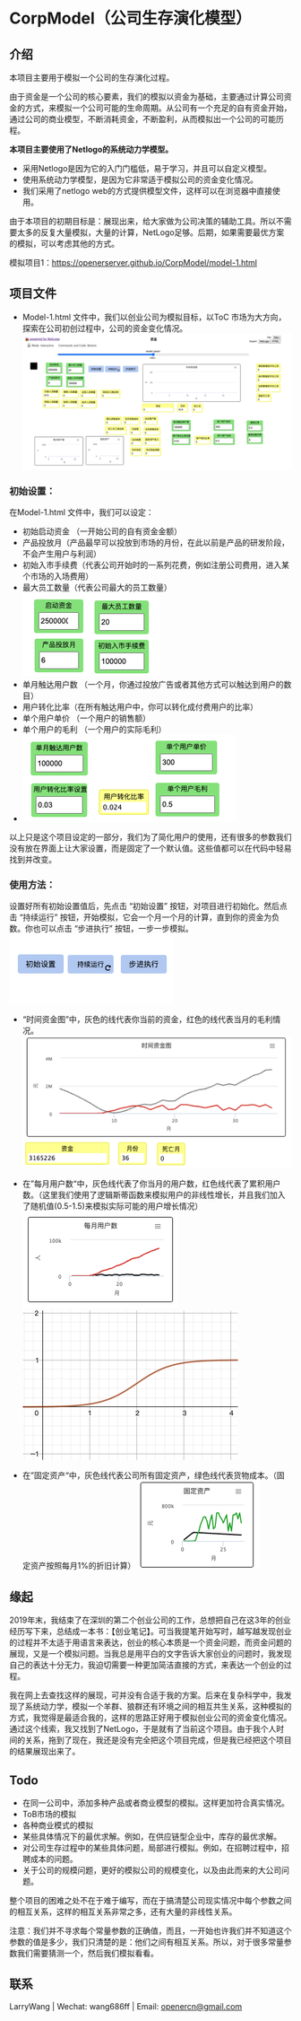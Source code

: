 # CorpModel（公司生存演化模型）

## 介绍

本项目主要用于模拟一个公司的生存演化过程。

由于资金是一个公司的核心要素，我们的模拟以资金为基础，主要通过计算公司资金的方式，来模拟一个公司可能的生命周期。从公司有一个充足的自有资金开始，通过公司的商业模型，不断消耗资金，不断盈利，从而模拟出一个公司的可能历程。

**本项目主要使用了Netlogo的系统动力学模型。**

* 采用Netlogo是因为它的入门门槛低，易于学习，并且可以自定义模型。
* 使用系统动力学模型，是因为它非常适于模拟公司的资金变化情况。
* 我们采用了netlogo web的方式提供模型文件，这样可以在浏览器中直接使用。

由于本项目的初期目标是：展现出来，给大家做为公司决策的辅助工具。所以不需要太多的反复大量模拟，大量的计算，NetLogo足够。后期，如果需要最优方案的模拟，可以考虑其他的方式。

模拟项目1：<https://openerserver.github.io/CorpModel/model-1.html>

## 项目文件

* Model-1.html 文件中，我们以创业公司为模拟目标，以ToC 市场为大方向，探索在公司初创过程中，公司的资金变化情况。
![screenshot_m1.png](/assets/img/screenshot_m1.png)

### **初始设置：**

在Model-1.html 文件中，我们可以设定：

* 初始启动资金 （一开始公司的自有资金金额）
* 产品投放月（产品最早可以投放到市场的月份，在此以前是产品的研发阶段，不会产生用户与利润）
* 初始入市手续费（代表公司开始时的一系列花费，例如注册公司费用，进入某个市场的入场费用）
* 最大员工数量（代表公司最大的员工数量）
![screenshot_setupfund.png](/assets/img/screenshot_setupfund.png)
* 单月触达用户数 （一个月，你通过投放广告或者其他方式可以触达到用户的数目）
* 用户转化比率（在所有触达用户中，你可以转化成付费用户的比率）
* 单个用户单价 （一个用户的销售额）
* 单个用户的毛利 （一个用户的实际毛利）
* ![screenshot_setupuser.png](/assets/img/screenshot_setupuser.png)

以上只是这个项目设定的一部分，我们为了简化用户的使用，还有很多的参数我们没有放在界面上让大家设置，而是固定了一个默认值。这些值都可以在代码中轻易找到并改变。

### **使用方法：**

设置好所有初始设置值后，先点击 “初始设置” 按钮，对项目进行初始化。然后点击 “持续运行” 按钮，开始模拟，它会一个月一个月的计算，直到你的资金为负数。你也可以点击 “步进执行” 按钮，一步一步模拟。
![screenshot_start.png](/assets/img/screenshot_start.png)

* “时间资金图”中，灰色的线代表你当前的资金，红色的线代表当月的毛利情况。
![screenshot_money.png](/assets/img/screenshot_money.png)

* 在”每月用户数“中，灰色线代表了你当月的用户数，红色线代表了累积用户数。（这里我们使用了逻辑斯蒂函数来模拟用户的非线性增长，并且我们加入了随机值(0.5-1.5)来模拟实际可能的用户增长情况）
![screenshot_users.png](/assets/img/screenshot_users.png) ![screenshot_logi.png](/assets/img/screenshot_logi.png)

* 在”固定资产“中，灰色线代表公司所有固定资产，绿色线代表货物成本。（固定资产按照每月1%的折旧计算）
![screenshot_assets.png](/assets/img/screenshot_assets.png)

## 缘起

2019年末，我结束了在深圳的第二个创业公司的工作，总想把自己在这3年的创业经历写下来，总结成一本书：【创业笔记】。可当我提笔开始写时，越写越发现创业的过程并不太适于用语言来表达，创业的核心本质是一个资金问题，而资金问题的展现，又是一个模拟问题。当我总是用平白的文字告诉大家创业的问题时，我发现自己的表达十分无力，我迫切需要一种更加简洁直接的方式，来表达一个创业的过程。

我在网上去查找这样的展现，可并没有合适于我的方案。后来在复杂科学中，我发现了系统动力学，模拟一个羊群、狼群还有环境之间的相互共生关系，这种模拟的方式，我觉得是最适合我的，这样的思路正好用于模拟创业公司的资金变化情况。通过这个线索，我又找到了NetLogo，于是就有了当前这个项目。由于我个人时间的关系，拖到了现在，我还是没有完全把这个项目完成，但是我已经把这个项目的结果展现出来了。

## Todo

* 在同一公司中，添加多种产品或者商业模型的模拟。这样更加符合真实情况。
* ToB市场的模拟
* 各种商业模式的模拟
* 某些具体情况下的最优求解。例如，在供应链型企业中，库存的最优求解。
* 对公司生存过程中的某些具体问题，局部进行模拟。例如，在招聘过程中，招聘成本的问题。
* 关于公司的规模问题，更好的模拟公司的规模变化，以及由此而来的大公司问题。

整个项目的困难之处不在于难于编写，而在于搞清楚公司现实情况中每个参数之间的相互关系，这样的相互关系非常之多，还有大量的非线性关系。

注意：我们并不寻求每个常量参数的正确值，而且，一开始也许我们并不知道这个参数的值是多少，我们只清楚的是：他们之间有相互关系。所以，对于很多常量参数我们需要猜测一个，然后我们模拟看看。

## 联系

LarryWang | Wechat: wang686ff | Email: openercn@gmail.com
